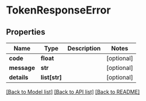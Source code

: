 # TokenResponseError

## Properties
Name | Type | Description | Notes
------------ | ------------- | ------------- | -------------
**code** | **float** |  | [optional] 
**message** | **str** |  | [optional] 
**details** | **list[str]** |  | [optional] 

[[Back to Model list]](../README.md#documentation-for-models) [[Back to API list]](../README.md#documentation-for-api-endpoints) [[Back to README]](../README.md)

